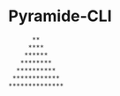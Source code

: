 # Pyramide-CLI
          **
         ****
        ******
       ********
      **********
     ************
    **************

